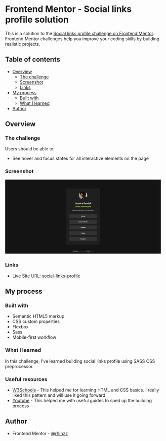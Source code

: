 # Frontend Mentor - Social links profile solution

This is a solution to the [Social links profile challenge on Frontend Mentor](https://www.frontendmentor.io/challenges/social-links-profile-UG32l9m6dQ). Frontend Mentor challenges help you improve your coding skills by building realistic projects. 

## Table of contents

- [Overview](#overview)
  - [The challenge](#the-challenge)
  - [Screenshot](#screenshot)
  - [Links](#links)
- [My process](#my-process)
  - [Built with](#built-with)
  - [What I learned](#what-i-learned)
- [Author](#author)

## Overview

### The challenge

Users should be able to:

- See hover and focus states for all interactive elements on the page

### Screenshot

![](./social-links-profile.jpeg)

### Links

- Live Site URL: [social-links-profile](https://rhinzz.github.io/social-links-profile/)

## My process

### Built with

- Semantic HTML5 markup
- CSS custom properties
- Flexbox
- Sass
- Mobile-first workflow

### What I learned

In this challenge, I've learned building social links profile using SASS CSS preprocessor.

### Useful resources

- [W3Schools](https://www.w3schools.com/) - This helped me for learning HTML and CSS basics. I really liked this pattern and will use it going forward.
- [Youtube](https://www.youtube.com) - This helped me with useful guides to sped up the building process

## Author

- Frontend Mentor - [@rhinzz](https://www.frontendmentor.io/profile/rhinzz)
